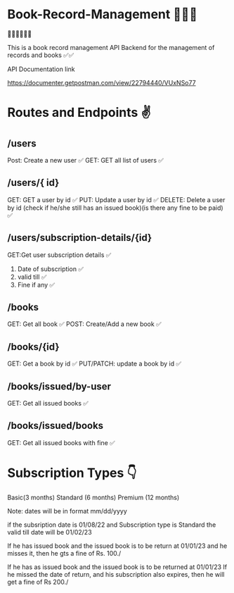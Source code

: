 # Book-Record-Management 😶‍🌫️👻

🧑‍💻😎😎🎈🎇

This is a book record management API Backend for the management of records and books ✅✅

API Documentation link

https://documenter.getpostman.com/view/22794440/VUxNSo77

# Routes and Endpoints ✌️

## /users

Post: Create a new user ✅
GET: GET all list of users ✅

## /users/{ id}

GET: GET a user by id ✅
PUT: Update a user by id ✅
DELETE: Delete a user by id (check if he/she still has an issued book)(is there any fine to be paid) ✅

## /users/subscription-details/{id}

GET:Get user subscription details ✅

1. Date of subscription ✅
2. valid till ✅
3. Fine if any ✅

## /books

GET: Get all book ✅
POST: Create/Add a new book ✅

## /books/{id}

GET: Get a book by id ✅
PUT/PATCH: update a book by id ✅

## /books/issued/by-user

GET: Get all issued books ✅

## /books/issued/books

GET: Get all issued books with fine ✅

# Subscription Types 👇

Basic(3 months)
Standard (6 months)
Premium (12 months)

Note: dates will be in format mm/dd/yyyy

if the subsription date is 01/08/22
and Subscription type is Standard
the valid till date will be 01/02/23

If he has issued book and the issued book is to be return at 01/01/23
and he misses it, then he gts a fine of Rs. 100./

If he has as issued book and the issued book is to be returned at 01/01/23
If he missed the date of return, and his subscription also expires, then he will get a fine of Rs 200./
